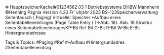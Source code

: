 ✲
HauptspeicherKachel#01234562 03 1
Betriebssysteme DHBW Mannheim ©Henning Pagnia Version 4.23 Fr¨uhjahr 2023 BS–123Speicherverwaltung Seitentausch ( Paging) Virtueller Speicher
•Aufbau eines Seitentabelleneintrages (Page Table Entry ) (→Abb. 18).
Abb. 18 Struktur eines SeitentabelleneintragesKP-Bit Ref-Bit C-Bit R-Bit W-Bit E-Bit Hintergrundadresse

   Tags & Topics:
   #Paging
   #Ref
   #•Aufbau
   #Hintergrundadres
   #Seitentabelleneintrag